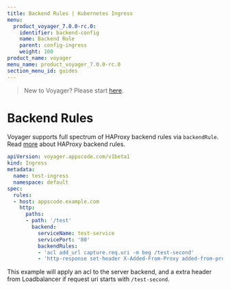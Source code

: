 ```yaml
---
title: Backend Rules | Kubernetes Ingress
menu:
  product_voyager_7.0.0-rc.0:
    identifier: backend-config
    name: Backend Rule
    parent: config-ingress
    weight: 100
product_name: voyager
menu_name: product_voyager_7.0.0-rc.0
section_menu_id: guides
---
```

> New to Voyager? Please start [here](/docs/concepts/overview.md).

# Backend Rules

Voyager supports full spectrum of HAProxy backend rules via `backendRule`. Read [more](https://cbonte.github.io/haproxy-dconv/1.7/configuration.html)
about HAProxy backend rules.

```yaml
apiVersion: voyager.appscode.com/v1beta1
kind: Ingress
metadata:
  name: test-ingress
  namespace: default
spec:
  rules:
  - host: appscode.example.com
    http:
      paths:
      - path: '/test'
        backend:
          serviceName: test-service
          servicePort: '80'
          backendRules:
          - 'acl add_url capture.req.uri -m beg /test-second'
          - 'http-response set-header X-Added-From-Proxy added-from-proxy if add_url'
```

This example will apply an acl to the server backend, and a extra header from Loadbalancer if request uri
starts with `/test-second`.